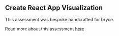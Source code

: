 ## Create React App Visualization

This assessment was bespoke handcrafted for bryce.

Read more about this assessment [here](https://react.eogresources.com)
